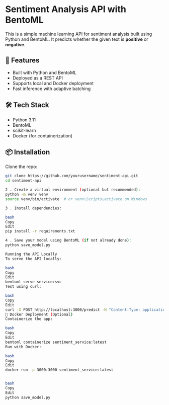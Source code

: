 # Sentiment Analysis API with BentoML

This is a simple machine learning API for sentiment analysis built using Python and BentoML. It predicts whether the given text is **positive** or **negative**.

## 🚀 Features

- Built with Python and BentoML
- Deployed as a REST API
- Supports local and Docker deployment
- Fast inference with adaptive batching

## 🛠️ Tech Stack

- Python 3.11
- BentoML
- scikit-learn
- Docker (for containerization)

## 📦 Installation

Clone the repo:

```bash
git clone https://github.com/yourusername/sentiment-api.git
cd sentiment-api

2 . Create a virtual environment (optional but recommended):
python -m venv venv
source venv/bin/activate  # or venv\Scripts\activate on Windows

3 . Install dependencies:

bash
Copy
Edit
pip install -r requirements.txt

4 . Save your model using BentoML (if not already done):
python save_model.py

Running the API Locally
To serve the API locally:

bash
Copy
Edit
bentoml serve service:svc
Test using curl:

bash
Copy
Edit
curl -X POST http://localhost:3000/predict -H "Content-Type: application/json" -d '{"text": "I love this product!"}'
🐳 Docker Deployment (Optional)
Containerize the app:

bash
Copy
Edit
bentoml containerize sentiment_service:latest
Run with Docker:

bash
Copy
Edit
docker run -p 3000:3000 sentiment_service:latest


bash
Copy
Edit
python save_model.py

